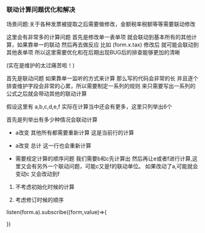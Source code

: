### 联动计算问题优化和解决

场景问题:关于各种发票被提取之后需要做修改，金额税率税额等等需要联动修改

这里会有非常多的计算问题 首先是修改单一表单项 就会联动到基本所有的其他计算，如果靠单一的联动 然后再去做反应 比如 (form.x.tax) 修改后 就可能会联动到其他表单项 所以这里需要优化和在后期出现BUG后的排查能够更加的清晰

(实在是维护的太过痛苦啦！)

首先是联动问题  如果靠单一监听的方式来计算 那么写的代码会非常的长 并且逐个排查维护字段会非常的心累，所以需要制定一系列的规则 来只需要写出一系列的公式之后就会带动其他的联动计算


假设这里有 a,b,c,d,e,f 实际在计算当中还会有更多，这里只列举出6个  

首先是列举出有多少种情况会联动计算

- a改变 其他所有都需要重新计算 这是当前行的计算

- a改变 总计 这一行也会重新计算

- 需要规定计算的顺序问题 我们需要b和c先计算出 然后再让e或者f进行计算,这里又会有另外一个联动问题，可能c又是f的联动单位。 如果改动了a,可能就会变动c 又会改动到f


1. 不考虑初始化时候的计算 

2. 考虑修订时候的顺序


listen(form.a).subscribe((form,value)=>{
   
})

 